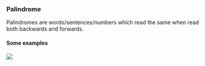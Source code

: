 ### Palindrome

Palindromes are words/sentences/numbers which read the same when read both backwards and forwards.

#### Some examples
![](http://chandoo.org/img/f/check-for-palindrome-excel-formulas.png)

